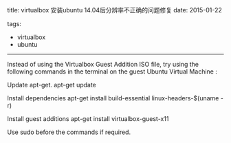 title: virtualbox 安装ubuntu 14.04后分辨率不正确的问题修复
date: 2015-01-22

tags:
 - virtualbox
 - ubuntu

---

Instead of using the Virtualbox Guest Addition ISO file, try using the following commands in the terminal on the guest Ubuntu Virtual Machine :

Update apt-get. apt-get update

Install dependencies apt-get install build-essential linux-headers-$(uname -r)

Install guest additions apt-get install virtualbox-guest-x11

Use sudo before the commands if required.